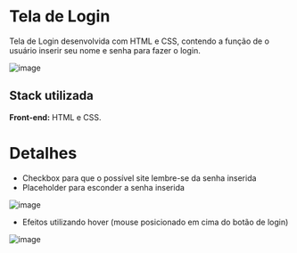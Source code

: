 # Tela de Login

Tela de Login desenvolvida com HTML e CSS, contendo a função de o usuário inserir seu nome e senha para fazer o login.

![image](https://github.com/user-attachments/assets/858f95dd-937a-4de3-88ab-a2978cc91fc1)

## Stack utilizada

**Front-end:** HTML e CSS.

# Detalhes

- Checkbox para que o possível site lembre-se da senha inserida
- Placeholder para esconder a senha inserida

![image](https://github.com/user-attachments/assets/b76204ac-e5ec-4c09-84a3-828cb5fb53c4)

- Efeitos utilizando hover (mouse posicionado em cima do botão de login)

![image](https://github.com/user-attachments/assets/4101eb86-cfbf-46c1-ac42-2b1f46fc4589)




